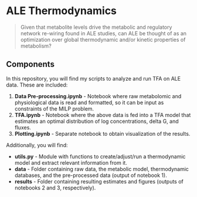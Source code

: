 # ALE Thermodynamics

> Given that metabolite levels drive the metabolic and regulatory network re-wiring found in ALE studies, can ALE be thought of as an optimization over global thermodynamic and/or kinetic properties of metabolism?

## Components

In this repository, you will find my scripts to analyze and run TFA on ALE data. These are included:

1. **Data Pre-processing.ipynb** - Notebook where raw metabolomic and physiological data is read and formatted, so it can be input as constraints of the MILP problem.
2. **TFA.ipynb** - Notebook where the above data is fed into a TFA model that estimates an optimal distribution of log concentrations, delta G, and fluxes.
3. **Plotting.ipynb** - Separate notebook to obtain visualization of the results.

Additionally, you will find:

- **utils.py** - Module with functions to create/adjust/run a thermodynamic model and extract relevant information from it.
- **data** - Folder containing raw data, the metabolic model, thermodynamic databases, and the pre-processed data (output of notebook 1).
- **results** - Folder containing resulting estimates and figures (outputs of notebooks 2 and 3, respectively).
